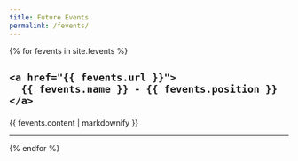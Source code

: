 ```yaml
---
title: Future Events
permalink: /fevents/
---
```


{% for fevents in site.fevents %}
  <h2>

    <a href="{{ fevents.url }}">
      {{ fevents.name }} - {{ fevents.position }}
    </a>
  </h2>

<p>{{ fevents.content | markdownify }}</p>
<hr>
{% endfor %}
